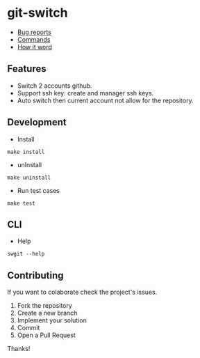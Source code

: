 # git-switch
- [Bug reports](./docs/bug_report.md)
- [Commands](./docs/commands.md)
- [How it word](./docs/how_it_work.md)

## Features 
- Switch 2 accounts github.
- Support ssh key: create and manager ssh keys.
- Auto switch then current account not allow for the repository.
## Development 
- Install 
```
make install
```
- unInstall 
```
make uninstall
```
- Run test cases
```
make test
```
## CLI 
- Help
```
swgit --help
```
## Contributing

If you want to colaborate check the project's issues.

1. Fork the repository
2. Create a new branch
3. Implement your solution
4. Commit
5. Open a Pull Request

Thanks!
